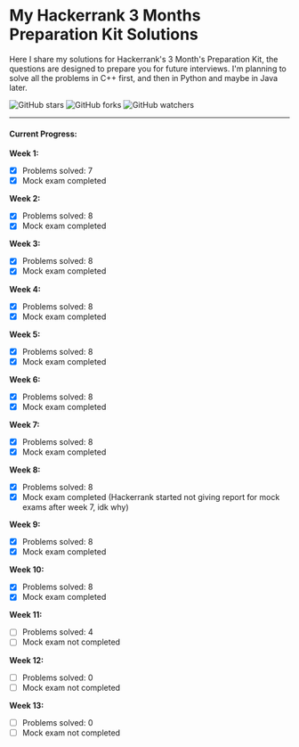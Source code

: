 # My Hackerrank 3 Months Preparation Kit Solutions</br>

Here I share my solutions for Hackerrank's 3 Month's Preparation Kit, the questions are designed to prepare you for future interviews. I'm planning to solve all the problems in C++ first, and then in Python and maybe in Java later.</br>

![GitHub stars](https://img.shields.io/github/stars/Dolyetyus/My-Hackerrank-3-Months-Preparation-Solutions?style=social) ![GitHub forks](https://img.shields.io/github/forks/Dolyetyus/My-Hackerrank-3-Months-Preparation-Solutions?style=social) ![GitHub watchers](https://img.shields.io/github/watchers/Dolyetyus/My-Hackerrank-3-Months-Preparation-Solutions?style=social)

------

#### Current Progress:</br>

**Week 1:**
- [x] Problems solved: 7
- [x] Mock exam completed

**Week 2:**
- [x] Problems solved: 8
- [x] Mock exam completed
      
**Week 3:**
- [x] Problems solved: 8
- [x] Mock exam completed

**Week 4:**
- [x] Problems solved: 8
- [x] Mock exam completed

**Week 5:**
- [x] Problems solved: 8
- [x] Mock exam completed

**Week 6:**
- [x] Problems solved: 8
- [x] Mock exam completed

**Week 7:**
- [x] Problems solved: 8
- [x] Mock exam completed

**Week 8:**
- [x] Problems solved: 8
- [x] Mock exam completed (Hackerrank started not giving report for mock exams after week 7, idk why)

**Week 9:**
- [x] Problems solved: 8
- [x] Mock exam completed

**Week 10:**
- [x] Problems solved: 8
- [x] Mock exam completed

**Week 11:**
- [ ] Problems solved: 4
- [ ] Mock exam not completed

**Week 12:**
- [ ] Problems solved: 0
- [ ] Mock exam not completed

**Week 13:**
- [ ] Problems solved: 0
- [ ] Mock exam not completed
